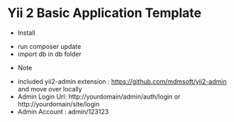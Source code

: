 Yii 2 Basic Application Template
================================

* Install 
-  run composer update
- import db in db folder

* Note 
- included yii2-admin extension : https://github.com/mdmsoft/yii2-admin and move over locally
- Admin Login Url: http://yourdomain/admin/auth/login or http://yourdomain/site/login
- Admin Account : admin/123123

